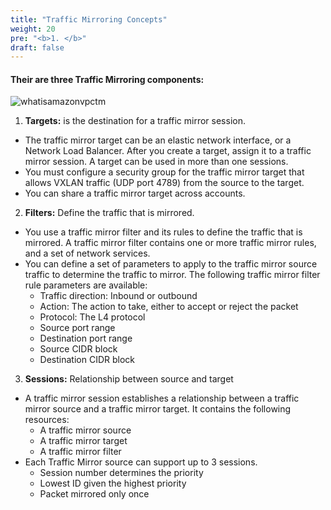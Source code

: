 ```yaml
---
title: "Traffic Mirroring Concepts"
weight: 20
pre: "<b>1. </b>"
draft: false
---
```


#### Their are three Traffic Mirroring components:

![whatisamazonvpctm](/images/threeComponentsTm.png)


1. **Targets:** is the destination for a traffic mirror session.
  * The traffic mirror target can be an elastic network interface, or a Network Load Balancer. After you create a target, assign it to a traffic mirror session. A target can be used in more than one sessions.
  * You must configure a security group for the traffic mirror target that allows VXLAN traffic (UDP port 4789) from the source to the target.
  * You can share a traffic mirror target across accounts.

2. **Filters:** Define the traffic that is mirrored.
  * You use a traffic mirror filter and its rules to define the traffic that is mirrored. A traffic mirror filter contains one or more traffic mirror rules, and a set of network services.
  * You can define a set of parameters to apply to the traffic mirror source traffic to determine the traffic to mirror. The following traffic mirror filter rule parameters are available:
      * Traffic direction: Inbound or outbound
      * Action: The action to take, either to accept or reject the packet
      * Protocol: The L4 protocol
      * Source port range
      * Destination port range
      * Source CIDR block
      * Destination CIDR block

3. **Sessions:** Relationship between source and target
  * A traffic mirror session establishes a relationship between a traffic mirror source and a traffic mirror target. It contains the following resources:
      * A traffic mirror source
      * A traffic mirror target
      * A traffic mirror filter
  * Each Traffic Mirror source can support up to 3 sessions.
      * Session number determines the priority
      * Lowest ID given the highest priority
      * Packet mirrored only once
